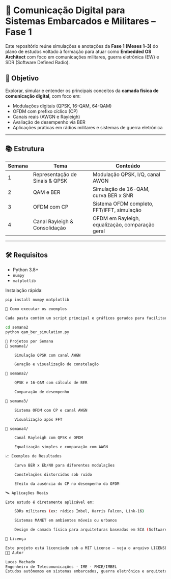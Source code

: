 # 📡 Comunicação Digital para Sistemas Embarcados e Militares – Fase 1

Este repositório reúne simulações e anotações da **Fase 1 (Meses 1–3)** do plano de estudos voltado à formação para atuar como **Embedded OS Architect** com foco em comunicações militares, guerra eletrônica (EW) e SDR (Software Defined Radio).

## 🎯 Objetivo

Explorar, simular e entender os principais conceitos da **camada física de comunicação digital**, com foco em:

- Modulações digitais (QPSK, 16-QAM, 64-QAM)
- OFDM com prefixo cíclico (CP)
- Canais reais (AWGN e Rayleigh)
- Avaliação de desempenho via BER
- Aplicações práticas em rádios militares e sistemas de guerra eletrônica

---

## 📚 Estrutura

| Semana | Tema                                  | Conteúdo                                          |
|--------|----------------------------------------|--------------------------------------------------|
| 1      | Representação de Sinais & QPSK         | Modulação QPSK, I/Q, canal AWGN                  |
| 2      | QAM e BER                              | Simulação de 16-QAM, curva BER x SNR             |
| 3      | OFDM com CP                            | Sistema OFDM completo, FFT/IFFT, simulação       |
| 4      | Canal Rayleigh & Consolidação          | OFDM em Rayleigh, equalização, comparação geral  |

---

## 🛠️ Requisitos

- Python 3.8+
- `numpy`
- `matplotlib`

Instalação rápida:

```bash
pip install numpy matplotlib

🚀 Como executar os exemplos

Cada pasta contém um script principal e gráficos gerados para facilitar a análise.

cd semana2
python qam_ber_simulation.py

🧪 Projetos por Semana
📁 semana1/

    Simulação QPSK com canal AWGN

    Geração e visualização de constelação

📁 semana2/

    QPSK e 16-QAM com cálculo de BER

    Comparação de desempenho

📁 semana3/

    Sistema OFDM com CP e canal AWGN

    Visualização após FFT

📁 semana4/

    Canal Rayleigh com QPSK e OFDM

    Equalização simples e comparação com AWGN

📈 Exemplos de Resultados

    Curva BER x Eb/N0 para diferentes modulações

    Constelações distorcidas sob ruído

    Efeito da ausência do CP no desempenho da OFDM

🛰️ Aplicações Reais

Este estudo é diretamente aplicável em:

    SDRs militares (ex: rádios Imbel, Harris Falcon, Link-16)

    Sistemas MANET em ambientes móveis ou urbanos

    Design de camada física para arquiteturas baseadas em SCA (Software Communications Architecture)

📄 Licença

Este projeto está licenciado sob a MIT License – veja o arquivo LICENSE para detalhes.
👨‍💻 Autor

Lucas Machado
Engenheiro de Telecomunicações · IME · FMCE/IMBEL
Estudos autônomos em sistemas embarcados, guerra eletrônica e arquitetura de OS.
